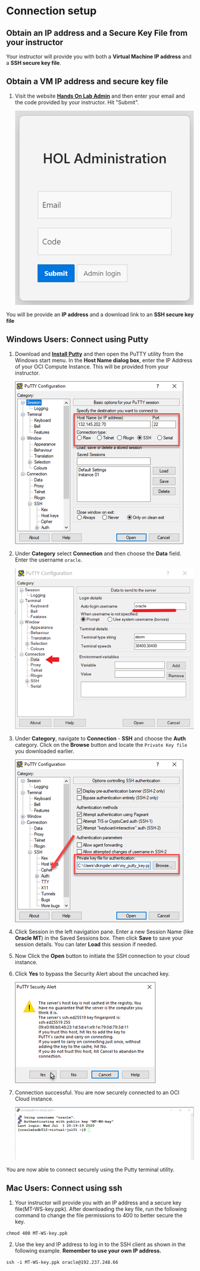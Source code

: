 #  Connection setup

## Obtain an IP address and a Secure Key File from your instructor 
Your instructor will provide you with both a **Virtual Machine IP address** and a **SSH secure key file**.

## Obtain a VM IP address and secure key file

1.  Visit the website **[Hands On Lab Admin](http://holadmin.oraclepts.nl/)** and then enter your email and the code provided by your instructor.  Hit "Submit".

    ![](images/HOLadmin.png " ")

You will be provide an **IP address** and a download link to an **SSH secure key file** 

## Windows Users: Connect using Putty

1.  Download and **[Install Putty](https://www.putty.org/)** and then open the PuTTY utility from the Windows start menu.   In the **Host Name dialog box**, enter the IP Address of your OCI Compute Instance.  This will be provided from your instructor.

    ![](images/keylab-023.png " ")

2.  Under **Category** select **Connection** and then choose the **Data** field.  Enter the username ```oracle```.  

    ![](images/keylab-024.png " ")

3.  Under **Category**, navigate to **Connection** - **SSH** and choose the **Auth** category.   Click on the **Browse** button and locate the ```Private Key file``` you downloaded earlier.   

    ![](images/keylab-025.png " ")

4. Click Session in the left navigation pane.  Enter a new Session Name (like **Oracle MT**) in the Saved Sessions box.  Then click **Save** to save your session details.  You can later **Load** this session if needed.

5. Now Click the **Open** button to initiate the SSH connection to your cloud instance.  

6.  Click **Yes** to bypass the Security Alert about the uncached key.

    ![](images/keylab-026.png " ")

7.  Connection successful.   You are now securely connected to an OCI Cloud instance.

    ![](images/keylab-027.png " ")

You are now able to connect securely using the Putty terminal utility. 

## Mac Users: Connect using ssh
1. Your instructor will provide you with an IP address and a secure key file(MT-WS-key.ppk).  After downloading the key file, run the following command to change the file permissions to 400 to better secure the key.

````
chmod 400 MT-WS-key.ppk
````

2. Use the key and IP address to log in to the SSH client as shown in the following example.  **Remember to use your own IP address.**
````
ssh -i MT-WS-key.ppk oracle@192.237.248.66
````
